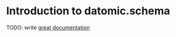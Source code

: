 # Introduction to datomic.schema

TODO: write [great documentation](http://jacobian.org/writing/what-to-write/)
